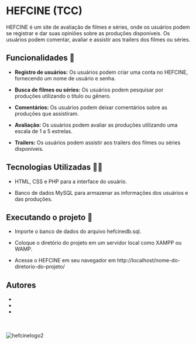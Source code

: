 # HEFCINE (TCC)

HEFCINE é um site de avaliação de filmes e séries, onde os usuários podem se registrar e dar suas opiniões sobre as produções disponíveis. Os usuários podem comentar, avaliar e assistir aos trailers dos filmes ou séries.

## Funcionalidades 👋

- **Registro de usuários:** Os usuários podem criar uma conta no HEFCINE, fornecendo um nome de usuário e senha.

- **Busca de filmes ou séries:** Os usuários podem pesquisar por produções utilizando o título ou gênero.

- **Comentários:** Os usuários podem deixar comentários sobre as produções que assistiram.

- **Avaliação:** Os usuários podem avaliar as produções utilizando uma escala de 1 a 5 estrelas.

- **Trailers:** Os usuários podem assistir aos trailers dos filmes ou séries disponíveis.

## Tecnologias Utilizadas 👨‍💻

- HTML, CSS e PHP para a interface do usuário.

- Banco de dados MySQL para armazenar as informações dos usuários e das produções.

## Executando o projeto 🚀

- Importe o banco de dados do arquivo hefcinedb.sql.

- Coloque o diretório do projeto em um servidor local como XAMPP ou WAMP.

- Acesse o HEFCINE em seu navegador em http://localhost/nome-do-diretorio-do-projeto/

## Autores 

- 
- 
- 

<br><br>
![hefcinelogo2](https://user-images.githubusercontent.com/85528622/197913263-2b6a72a2-9d84-4733-805a-ce168f07fb3e.png)
